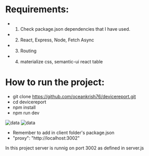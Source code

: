 
# Requirements:
* 1. Check package.json dependencies that I have used.
* 2. React, Express, Node, Fetch Async
* 3. Routing
* 4. materialize css, semantic-ui react table

# How to run the project:

* git clone https://github.com/oceankrish76/devicereport.git
* cd devicereport
* npm install
* npm run dev
<img src="https://i.ibb.co/gTsNK8k/Screenshot-2020-11-23-at-13-36-33.png" alt="data">
<img src="https://i.ibb.co/16yZQgN/Screenshot-2020-11-23-at-11-43-44.png" alt="data">


* Remember to add in client folder's package.json
* "proxy": "http://localhost:3002"

In this project server is runnig on port 3002 as defined in server.js